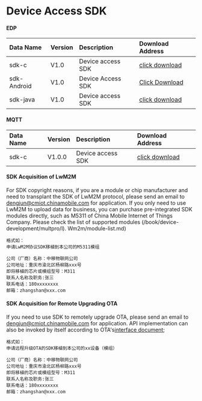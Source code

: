 # Device Access SDK

#### EDP
| Data Name | Version | Description | Download Address|
|:- | :- | :- | :-|
| sdk-c | V1.0 | Device access SDK |[click download](https://github.com/cm-heclouds/edp_c/)|
| sdk-Android | V1.0 | Device Access SDK |[Click Download](https://github.com/cm-heclouds/Android-EDP-SDK)|
| sdk-java | V1.0 | Device access SDK |[click download](https://github.com/cm-heclouds/JAVA-EDP-SDK)|


#### MQTT
| Data Name | Version | Description | Download Address|
|:- | :- | :- | :-|
| sdk-c | V1.0.0 | Device access SDK |[click download](https://github.com/cm-heclouds/MQTT/)|

#### SDK Acquisition of LwM2M


For SDK copyright reasons, if you are a module or chip manufacturer and need to transplant the SDK of LwM2M protocol, please send an email to dengjun@cmiot.chinamobile.com for application. If you only need to use LwM2M to upload data for business, you can purchase pre-integrated SDK modules directly, such as M5311 of China Mobile Internet of Things Company. Please check the list of supported modules (/book/device-development/multpro/l). Wm2m/module-list.md)


```
格式如：
申请LwM2M协议SDK移植到本公司的M5311模组

公司（厂商）名称：中移物联网公司
公司地址：重庆市渝北区杨柳路xxx号
即将移植的芯片或模组型号：M311
联系人名称及职务:张三
联系电话：180xxxxxxxx
邮箱：zhangshan@xxx.com
```

#### SDK Acquisition for Remote Upgrading OTA
If you need to use SDK to remotely upgrade OTA, please send an email to dengjun@cmiot.chinamobile.com for application.
API implementation can also be invoked by itself according to OTA's[interface document](/book/device-development/OTA/remoteupgradeOTAintroduction.md);


```
格式如：
申请远程升级OTA的SDK移植到本公司的xx设备（模组）

公司（厂商）名称：中移物联网公司
公司地址：重庆市渝北区杨柳路xxx号
即将移植的芯片或模组型号：M311
联系人名称及职务:张三
联系电话：180xxxxxxxx
邮箱：zhangshan@xxx.com
```